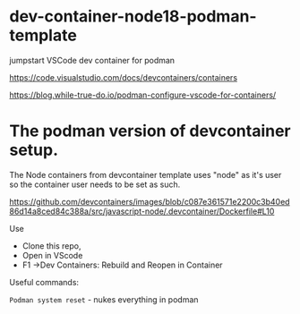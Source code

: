 # dev-container-node18-podman-template

jumpstart VSCode dev container for podman

https://code.visualstudio.com/docs/devcontainers/containers

https://blog.while-true-do.io/podman-configure-vscode-for-containers/


# The podman version of devcontainer setup. 


The Node containers from devcontainer template uses "node" as it's user so the container user needs to be set as such.


https://github.com/devcontainers/images/blob/c087e361571e2200c3b40ed86d14a8ced84c388a/src/javascript-node/.devcontainer/Dockerfile#L10


Use 

- Clone this repo, 
- Open in VScode 
- F1 ->Dev Containers: Rebuild and Reopen in Container


Useful commands:

```Podman system reset``` - nukes everything in podman